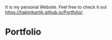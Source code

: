 It is my personal Website. Feel free to check it out 
https://hakimkartik.github.io/Portfolio/.
# Portfolio
